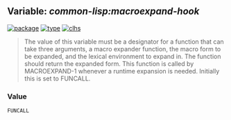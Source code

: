 ## Variable: ***common-lisp:*macroexpand-hook****
[![package](https://img.shields.io/badge/Package-COMMON--LISP-5f9ea0.svg?style=social&colorA=999999)](../) [![type](https://img.shields.io/badge/Type-Variable-5f9ea0.svg?style=social&colorA=999999)](../#variable) [![clhs](https://img.shields.io/badge/CLHS-*MACROEXPAND--HOOK*-5f9ea0.svg?style=social&colorA=999999)](http://www.lispworks.com/documentation/HyperSpec/Body/v_mexp_h.htm) 

> The value of this variable must be a designator for a function that can
> take three arguments, a macro expander function, the macro form to be
> expanded, and the lexical environment to expand in. The function should
> return the expanded form. This function is called by MACROEXPAND-1
> whenever a runtime expansion is needed. Initially this is set to
> FUNCALL.

### Value
```
FUNCALL
```
